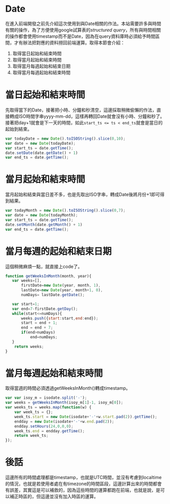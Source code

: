 # Date
在進入前端開發之前先介紹這次使用到與Date相關的作法。本站需要許多與時間有關的操作，為了方便使用google試算表的*structured query*，所有與時間相關的操作都會使用timestamp而不是Date，因為在query資料庫時必須給予時間區間，才有辦法把對應的資料撈回前端運算。取得本節會介紹：

1. 取得當日起始和結束時間
2. 取得當月起始和結束時間
3. 取得當月每週起始和結束日期
4. 取得當月每週起始和結束時間

# 當日起始和結束時間

先取得當下的Date，接著把小時、分鐘和秒清空，這邊採取稍微偷懶的作法，直接轉成ISO時間字串yyyy-mm-dd，這樣再轉回Date就會沒有小時、分鐘和秒了。接著把day+1就會是下一天的時間，如此`start_ts <= ts < end_ts`就會是當日的起始到結束。

```js
var todayDate = new Date().toISOString().slice(0,10);
var date = new Date(todayDate);
var start_ts = date.getTime();
date.setDate(date.getDate() + 1)
var end_ts = date.getTime();
```

# 當月起始和結束時間

當月起始和結束與當日差不多，也是先取出ISO字串，轉成Date後將月份+1即可得到結果。

```js
var todayMonth = new Date().toISOString().slice(0,7);
var date = new Date(todayMonth);
var start_ts = date.getTime();
date.setMonth(date.getMonth() + 1)
var end_ts = date.getTime();
```

# 當月每週的起始和結束日期

這個稍微麻煩一點，就直接上code了。

```js
function getWeeksInMonth(month, year){
   var weeks=[],
       firstDate=new Date(year, month, 1),
       lastDate=new Date(year, month+1, 0),
       numDays= lastDate.getDate();

   var start=1;
   var end=7-firstDate.getDay();
   while(start<=numDays){
       weeks.push({start:start,end:end});
       start = end + 1;
       end = end + 7;
       if(end>numDays)
           end=numDays;
   }
    return weeks;
}
```

# 當月每週起始和結束時間

取得當週的時間必須透過getWeeksInMonth()轉成timestamp。

```js
var var isoy_m = isodate.split('-');
var weeks = getWeeksInMonth(isoy_m[1]-1, isoy_m[0]);
var weeks_ts = weeks.map(function(w) {
    var week_ts = {};
    week_ts.start = new Date(isodate+'-'+w.start.pad(2)).getTime();
    endday = new Date(isodate+'-'+w.end.pad(2));
    endday.setHours(24,0,0,0);
    week_ts.end = endday.getTime();
    return week_ts;
});
```

# 後話
這邊所有的時間處理都是timestamp，也就是UTC時間，並沒有考慮到localtime的情況，也就是若使用者處在有timezone的時間區段，這邊計算出來的時間都會有誤差，其實這是可以補救的，因為這些時間的運算都跑在前端，也就是說，是可以補正時區的，但這邊並沒有加入時區的運算。
